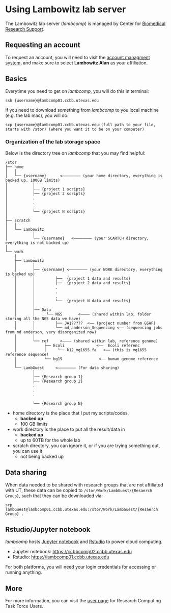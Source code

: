 # Using Lambowitz lab server #

The Lambowitz lab server (*lambcomp*) is managed by Center for [Biomedical Research Support](https://sites.cns.utexas.edu/cbrs/cbrs-administration).

## Requesting an account  ##

To request an account, you will need to visit the [account managment system](https://rctf-account-request.icmb.utexas.edu/cqb), and make sure to select **Lambowitz Alan** as your affiliation.


## Basics ##

Everytime you need to get on *lambcomp*, you will do this in terminal:

```	
ssh {username}@lambcomp01.ccbb.utexas.edu
```

If you need to download something from *lambcomp* to you local machine (e.g. the lab mac), you will do:

```
scp {username}@lambcomp01.ccbb.utexas.edu:(full path to your file, starts with /stor) (where you want it to be on your computer)
```

### Organization of the lab storage space ###

Below is the directory tree on *lambcomp* that you may find helpful:

```
/stor
├── home
│   │             
│   └── {username}      <———————— (your home directory, everything is backed up, 100GB limits)
│           │         
│           ├── {project 1 scripts} 
│           ├── {project 2 scripts} 
│           .
│           .
│           .
│           └── {project N scripts}
│                
├── scratch
│   │             
│   └── Lambowitz
│           │         
│           └── {username}   <———————— (your SCARTCH directory, everything is not backed up)
│                
└── work
    │             
    ├── Lambowitz
    │       │         
    │       ├── {username} <———————— (your WORK directory, everything is backed up)
    │       │         ├──  {project 1 data and results}
    │       │         ├──  {project 2 data and results}
    │       │         .
    │       │         .
    │       │         .
    │       │         └──  {project N data and results}
    │       │         
    │       ├── Data
    │       │     └── NGS		<———— (shared within lab, folder storing all the NGS data we have)
    │       │         ├── JA1?????  <—— (project number from GSAF)
    │       │         └── md_anderson_Sequencing <—— (sequencing jobs from md anderson, very disorganized now)
    │       │         
    │       └── ref     <———— (shared within lab, reference genome)
    │            ├── Ecoli              <——  Ecoli referenc
    │            │     └── k12_mg1655.fa   <—— (this is mg1655 reference sequence)
    │            └── hg19                <—— human genome reference 
    │            
    └── LambGuest     <———————— (For data sharing)
            │         
            ├── {Research group 1}
            ├── {Research group 2}
            .
            .
            .

            └── {Research group N} 
```

- home directory is the place that I put my scripts/codes.  
    - **backed up**
    - 100 GB limits
- work directory is the place to put all the result/data in  
    - **backed up**
    - up to 60TB for the whole lab
- scratch directory, you can ignore it, or if you are trying something out, you can use it 
    - not being backed up
    

## Data sharing ##
When data needed to be shared with research groups that are not affiliated with UT, these data can be copied to ```/stor/Work/LambGuest/{Resaerch Group}```, such that they can be downloaded via:

```
scp lambGuest@lambcomp01.ccbb.utexas.edu:/stor/Work/LambGuest/{Resaerch Group} .
```

## Rstudio/Jupyter notebook ##

*lambcomp* hosts [Jupyter notebook](http://jupyter.org/) and [Rstudio](https://www.rstudio.com/) to power cloud computing. 

- Jupyter notebook: https://ccbbcomp02.ccbb.utexas.edu
- Rstudio: https://lambcomp01.ccbb.utexas.edu

For both platforms, you will need your login credentials for accessing or running anything.

## More ##

For more information, you can visit the [user page](https://wikis.utexas.edu/display/RCTFusers/POD+Accounts) for Research Computing Task Force Users.
